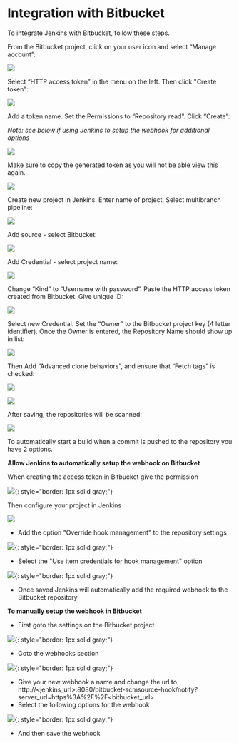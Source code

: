 # Integration with Bitbucket

To integrate Jenkins with Bitbucket, follow these steps. 

From the Bitbucket project, click on your user icon and select “Manage account”:

![](img%5CAutomation%20and%20Build%20Server39.png)

Select “HTTP access token” in the menu on the left. Then click "Create token":

![](img%5CAutomation%20and%20Build%20Server40.png)

Add a token name. Set the Permissions to “Repository read”. Click “Create”:

_Note: see below if using Jenkins to setup the webhook for additional options_

![](img%5CAutomation%20and%20Build%20Server41.png)

Make sure to copy the generated token as you will not be able view this again.

![](img%5CAutomation%20and%20Build%20Server42.png)

Create new project in Jenkins. Enter name of project. Select multibranch pipeline:

![](img%5CAutomation%20and%20Build%20Server53.png)

Add source - select Bitbucket: 

![](img%5CAutomation%20and%20Build%20Server44.png)

Add Credential - select project name:

![](img%5CAutomation%20and%20Build%20Server43.png)

Change “Kind” to “Username with password”. Paste the HTTP access token created from Bitbucket. Give unique ID:

![](img%5CAutomation%20and%20Build%20Server45.png)

Select new Credential. Set the “Owner” to the Bitbucket project key (4 letter identifier). Once the Owner is entered, the Repository Name should show up in list:

![](img%5CAutomation%20and%20Build%20Server54.png)

Then Add “Advanced clone behaviors”, and ensure that “Fetch tags” is checked:

![](img%5CAutomation%20and%20Build%20Server46.png)

![](img%5CAutomation%20and%20Build%20Server47.png)

After saving, the repositories will be scanned:

![](img%5CAutomation%20and%20Build%20Server48.png)

To automatically start a build when a commit is pushed to the repository you have 2 options.

**Allow Jenkins to automatically setup the webhook on Bitbucket**

When creating the access token in Bitbucket give the permission 

![](img%5CAutomation%20and%20Build%20Server%20-%20Project%20Admin%20Rights.png){: style="border: 1px solid gray;"}

Then configure your project in Jenkins

![](img%5CAutomation%20and%20Build%20Server%20-%20Configure%20Jenkins.png)

- Add the option "Override hook management" to the repository settings

![](img%5CAutomation%20and%20Build%20Server%20-%20Override%20Hook%20Management.png){: style="border: 1px solid gray;"}

- Select the "Use item credentials for hook management" option

![](img%5CAutomation%20and%20Build%20Server%20-%20item%20credentials%20for%20hook%20management.png){: style="border: 1px solid gray;"}

- Once saved Jenkins will automatically add the required webhook to the Bitbucket repository

**To manually setup the webhook in Bitbucket**

- First goto the settings on the Bitbucket project

![](img%5CAutomation%20and%20Build%20Server%20-%20Bitbucket%20repository%20setttings.png){: style="border: 1px solid gray;"}

- Goto the webhooks section

![](img%5CAutomation%20and%20Build%20Server%20-%20Bitbucket%20webhooks.png){: style="border: 1px solid gray;"}

- Give your new webhook a name and change the url to http://&lt;jenkins_url&gt;:8080/bitbucket-scmsource-hook/notify?server_url=https%3A%2F%2F&lt;bitbucket_url&gt;
- Select the following options for the webhook

![](img%5CAutomation%20and%20Build%20Server%20-%20Bitbucket%20webhook%20settings.png){: style="border: 1px solid gray;"}

- And then save the webhook
